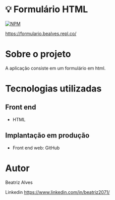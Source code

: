 # :bulb: Formulário HTML

[![NPM](https://img.shields.io/npm/l/react)](https://github.com/bea3853/Projeto-Atos/blob/master/LICENSE)

 https://formulario.bealves.repl.co/ 

#  Sobre o projeto

  
A aplicação consiste  em um formulário em html.  

  
#  Tecnologias utilizadas

##  Front end

- HTML


##  Implantação em produção

- Front end web: GitHub
  

#  Autor
Beatriz Alves

Linkedin
https://www.linkedin.com/in/beatriz2071/
